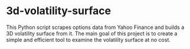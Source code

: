 # 3d-volatility-surface
This Python script scrapes options data from Yahoo Finance and builds a 3D volatility surface from it. The main goal of this project is to create a simple and efficient tool to examine the volatility surface at no cost.
